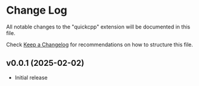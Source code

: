 # Change Log

All notable changes to the "quickcpp" extension will be documented in this file.

Check [Keep a Changelog](http://keepachangelog.com/) for recommendations on how to structure this file.

## v0.0.1 (2025-02-02)

- Initial release